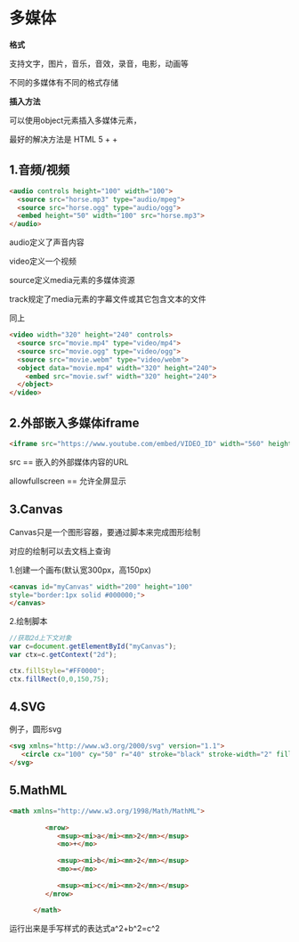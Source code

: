 # 多媒体

**格式**

支持文字，图片，音乐，音效，录音，电影，动画等

不同的多媒体有不同的格式存储



**插入方法**

可以使用object元素插入多媒体元素，

最好的解决方法是 HTML 5 + <object> + <embed>



## 1.音频/视频

```html
<audio controls height="100" width="100">
  <source src="horse.mp3" type="audio/mpeg">
  <source src="horse.ogg" type="audio/ogg"> 
  <embed height="50" width="100" src="horse.mp3">
</audio>
```

audio定义了声音内容

video定义一个视频

source定义media元素的多媒体资源

track规定了media元素的字幕文件或其它包含文本的文件



同上

```html
<video width="320" height="240" controls>
  <source src="movie.mp4" type="video/mp4">
  <source src="movie.ogg" type="video/ogg">
  <source src="movie.webm" type="video/webm">
  <object data="movie.mp4" width="320" height="240">
    <embed src="movie.swf" width="320" height="240">
  </object> 
</video>
```



## 2.外部嵌入多媒体iframe

```html
<iframe src="https://www.youtube.com/embed/VIDEO_ID" width="560" height="315" frameborder="0" allowfullscreen></iframe>

```

src == 嵌入的外部媒体内容的URL

allowfullscreen == 允许全屏显示



## 3.Canvas

Canvas只是一个图形容器，要通过脚本来完成图形绘制

对应的绘制可以去文档上查询



1.创建一个画布(默认宽300px，高150px)

```html
<canvas id="myCanvas" width="200" height="100"
style="border:1px solid #000000;">
</canvas>
```

2.绘制脚本

```js
//获取2d上下文对象
var c=document.getElementById("myCanvas");
var ctx=c.getContext("2d");

ctx.fillStyle="#FF0000";
ctx.fillRect(0,0,150,75);
```





## 4.SVG

例子，圆形svg

```html
<svg xmlns="http://www.w3.org/2000/svg" version="1.1">
   <circle cx="100" cy="50" r="40" stroke="black" stroke-width="2" fill="red" />
</svg>
```





## 5.MathML

```html
<math xmlns="http://www.w3.org/1998/Math/MathML">
		
         <mrow>
            <msup><mi>a</mi><mn>2</mn></msup>
            <mo>+</mo>
				
            <msup><mi>b</mi><mn>2</mn></msup>
            <mo>=</mo>
				
            <msup><mi>c</mi><mn>2</mn></msup>
         </mrow>
			
      </math>

```

运行出来是手写样式的表达式a^2+b^2=c^2













